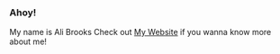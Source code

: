 ### Ahoy!

My name is Ali Brooks
Check out <a href="https://abrookst.github.io/">My Website</a> if you wanna know more about me!

